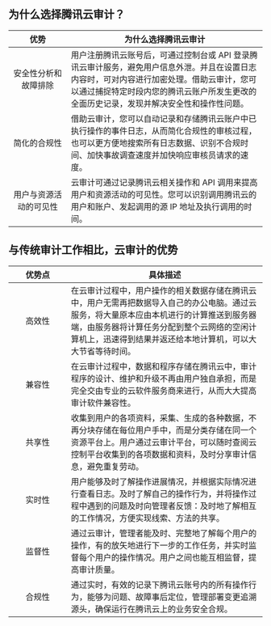


## 为什么选择腾讯云审计？ 
<style>
table th:first-of-type {
    width: 600px;
}
</style>


|优势|为什么选择腾讯云审计|
|:--------:|------------|
|安全性分析和故障排除|用户注册腾讯云账号后，可通过控制台或 API 登录腾讯云审计服务，避免用户信息外泄。并且在设置日志内容时，可对内容进行加密处理。借助云审计，您可以通过捕捉特定时段内您的腾讯云账户所发生更改的全面历史记录，发现并解决安全性和操作性问题。|
|简化的合规性|借助云审计，您可以自动记录和存储腾讯云账户中已执行操作的事件日志，从而简化合规性的审核过程，也可以更方便地搜索所有日志数据、识别不合规时间、加快事故调查速度并加快响应审核员请求的速度。|
|用户与资源活动的可见性|云审计可通过记录腾讯云相关操作和 API 调用来提高用户和资源活动的可见性。您可以识别调用腾讯云的用户和账户、发起调用的源 IP 地址及执行调用的时间。|


## 与传统审计工作相比，云审计的优势
<style>
table th:first-of-type {
    width: 100px;
}
</style>


|优势点|具体描述|
|:--------:|------------|
|高效性|在云审计过程中，用户操作的相关数据存储在腾讯云中，用户无需再把数据导入自己的办公电脑。通过云服务，将大量原本应由本机进行的计算推送到服务器端，由服务器将计算任务分配到整个云网络的空闲计算机上，迅速得到结果并返还给本地计算机，可以大大节省等待时间。|
|兼容性|在云审计过程中，数据和程序存储在腾讯云中，审计程序的设计、维护和升级不再由用户独自承担，而是完全交由专业的云软件服务商来进行，从而大大提高审计软件兼容性。|
|共享性|收集到用户的各项资料，采集、生成的各种数据，不再分块存储在每位用户手中，而是分类存储在同一个资源平台上。用户通过云审计平台，可以随时查阅云控制平台收集到的各项数据和资料，及时分享审计信息，避免重复劳动。|
|实时性|用户能够及时了解操作进展情况，并根据实际情况进行查看日志。及时了解自己的操作行为，并将操作过程中遇到的问题及时向管理者反馈：及时地了解相互的工作情况，方便实现线索、方法的共享。|
|监督性|通过云审计，管理者能及时、完整地了解每个用户的操作，有的放矢地进行下一步的工作任务，并实时监督每个用户的操作情况。用户之间也能互相监督，提高审计质量。|
|合规性|通过实时，有效的记录下腾讯云账号内的所有操作行为，能够为问题、故障事后定位，管理部署变更追溯源头，确保运行在腾讯云上的业务安全合规。|
